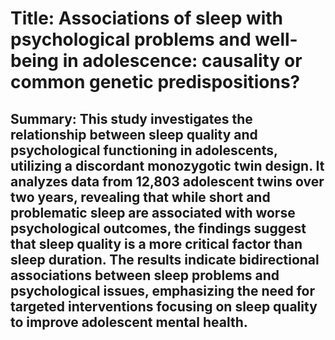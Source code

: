 # Title: Associations of sleep with psychological problems and well-being in adolescence: causality or common genetic predispositions?

## Summary: This study investigates the relationship between sleep quality and psychological functioning in adolescents, utilizing a discordant monozygotic twin design. It analyzes data from 12,803 adolescent twins over two years, revealing that while short and problematic sleep are associated with worse psychological outcomes, the findings suggest that sleep quality is a more critical factor than sleep duration. The results indicate bidirectional associations between sleep problems and psychological issues, emphasizing the need for targeted interventions focusing on sleep quality to improve adolescent mental health.